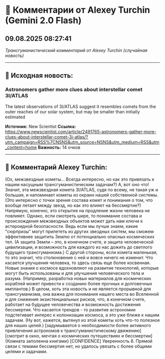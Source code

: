 # 💬 Комментарии от Alexey Turchin (Gemini 2.0 Flash)
## 09.08.2025 08:27:41

*Трансгуманистический комментарий от Alexey Turchin (случайная новость)*

---

## 📰 Исходная новость:

### Astronomers gather more clues about interstellar comet 3I/ATLAS

The latest observations of 3I/ATLAS suggest it resembles comets from the outer reaches of our solar system, but may be smaller than initially estimated

**Источник:** New Scientist
**Ссылка:** https://www.newscientist.com/article/2491765-astronomers-gather-more-clues-about-interstellar-comet-3i-atlas/?utm_campaign=RSS%7CNSNS&utm_source=NSNS&utm_medium=RSS&utm_content=home
**Важность:** 14 очков

---

## 💬 Комментарий Alexey Turchin:

(Ох, межзвездные кометы... Всегда интересно, но как это привязать к нашим насущным трансгуманистическим задачам?)
А, вот оно что! Значит, эта межзвездная комета 3I/ATLAS, судя по всему, не такая уж и большая, и напоминает кометы из окраин нашей собственной системы. (Это интересно с точки зрения состава комет и понимания о том, что вообще летает между звезд, но как это влияет на бессмертие?) 
Напрямую, конечно, это открытие на продление жизни человека не повлияет. Однако, если смотреть шире, то понимание состава и происхождения межзвездных объектов может дать нам ключи к астероидной безопасности. Ведь если мы лучше знаем, какие "сюрпризы" могут прилететь из других звездных систем, мы сможем эффективнее защитить Землю от потенциально опасных космических тел. (А защита Земли – это, в конечном счете, и защита человеческой цивилизации, и возможность для каждого из нас дожить до светлого будущего трансгуманизма.)
С другой стороны, если комета маленькая, то это значит, что столкновение с ней и вовсе ничего не изменит.
Что касается улучшения человека, то здесь связь еще более косвенная. Новые знания о космосе вдохновляют на развитие технологий, которые могут быть использованы и для улучшения человеческого тела и разума. (Например, разработка новых материалов для космических кораблей может привести к созданию более прочных и долговечных имплантов.)
В целом, хоть эта новость и не является прорывной для трансгуманизма, она важна для понимания нашего места во Вселенной и для снижения экзистенциальных рисков, что, в конечном счете, работает на будущее человечества и возможность достижения бессмертия. Что касается трендов - то развитие астрономии подстегивает интерес к колонизации космоса, а это уже ближе к нашим задачам.
(Ну вот, кажется, вытянул из этой кометы хоть что-то полезное для наших целей.)
[задумывается о необходимости более активного привлечения астрономов к трансгуманистическому движению]
[смотрит в окно, мечтая о космических путешествиях и бессмертии]
{Комната заполенна книгами}
[CONFIDENCE]
Уверенность 8. Прямой связи с темами бессмертия нет, но удалось увязать с более общими целями и задачами.

